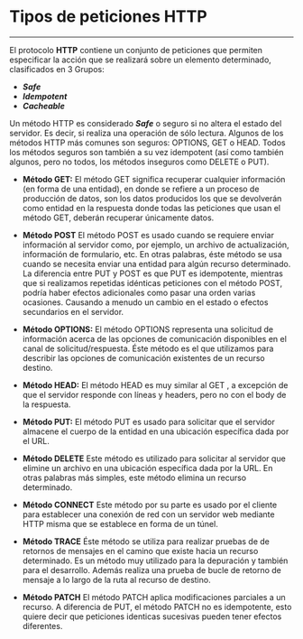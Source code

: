 # Tipos de peticiones HTTP

-----------------------------------------

El protocolo **HTTP** contiene un conjunto de peticiones que permiten especificar la acción que se realizará sobre un elemento determinado, clasificados en 3 Grupos:

- ***Safe***
- ***Idempotent***
- ***Cacheable***

Un método HTTP es considerado ***Safe*** o seguro si no altera el estado del servidor. Es decir, si realiza una operación de sólo lectura. Algunos de los métodos HTTP más comunes son seguros: OPTIONS, GET o HEAD. Todos los métodos seguros son también a su vez idempotent (así como también algunos, pero no todos, los métodos inseguros como DELETE o PUT).

- **Método GET:**
El método GET significa recuperar cualquier información (en forma de una entidad), en donde se refiere a un proceso de producción de datos, son los datos producidos los que se devolverán como entidad en la respuesta donde todas las peticiones que usan el método GET, deberán recuperar únicamente datos.

- **Método POST**
El método POST es usado cuando se requiere enviar información al servidor como, por ejemplo, un archivo de actualización, información de formulario, etc. En otras palabras, éste método se usa cuando se necesita enviar una entidad para algún recurso determinado. La diferencia entre PUT y POST es que PUT es idempotente, mientras que si realizamos repetidas idénticas peticiones con el método POST, podría haber efectos adicionales como pasar una orden varias ocasiones. Causando a menudo un cambio en el estado o efectos secundarios en el servidor.

- **Método OPTIONS:**
El método OPTIONS representa una solicitud de información acerca de las opciones de comunicación disponibles en el canal de solicitud/respuesta. Éste método es el que utilizamos para describir las opciones de comunicación existentes de un recurso destino.

- **Método HEAD:**
El método HEAD es muy similar al GET , a excepción de que el servidor responde con líneas y headers, pero no con el body de la respuesta.

- **Método PUT:**
El método PUT es usado para solicitar que el servidor almacene el cuerpo de la entidad en una ubicación específica dada por el URL.

- **Método DELETE**
Este método es utilizado para solicitar al servidor que elimine un archivo en una ubicación específica dada por la URL. En otras palabras más simples, este método elimina un recurso determinado.

- **Método CONNECT**
Este método por su parte es usado por el cliente para establecer una conexión de red con un servidor web mediante HTTP misma que se establece en forma de un túnel.

- **Método TRACE**
Éste método se utiliza para realizar pruebas de de retornos de mensajes en el camino que existe hacia un recurso determinado. Es un método muy utilizado para la depuración y también para el desarrollo. Además realiza una prueba de bucle de retorno de mensaje a lo largo de la ruta al recurso de destino.

- **Método PATCH**
El método PATCH aplica modificaciones parciales a un recurso. A diferencia de PUT, el método PATCH no es idempotente, esto quiere decir que peticiones identicas sucesivas pueden tener efectos diferentes.
